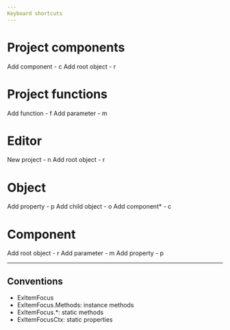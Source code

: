 ```yaml
---
Keyboard shortcuts
---
```


# Project components
Add component - c
Add root object - r

# Project functions
Add function - f
Add parameter - m

# Editor
New project - n
Add root object - r

# Object
Add property - p
Add child object - o
Add component* - c

# Component
Add root object - r
Add parameter - m
Add property - p


---
Conventions
---

- ExItemFocus
- ExItemFocus.Methods: instance methods
- ExItemFocus.*: static methods
- ExItemFocusCtx: static properties